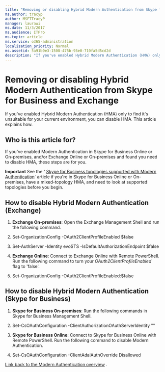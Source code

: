 ```yaml
---
title: "Removing or disabling Hybrid Modern Authentication from Skype for Business and Exchange"
ms.author: tracyp
author: MSFTTracyP
manager: laurawi
ms.date: 11/3/2017
ms.audience: ITPro
ms.topic: article
ms.service: o365-administration
localization_priority: Normal
ms.assetid: 5a91b9e3-1508-475b-93e0-710fa5d5cd2d
description: "If you've enabled Hybrid Modern Authentication (HMA) only to find it's unsuitable for your current environment, you can disable HMA. This article explains how."
---
```


# Removing or disabling Hybrid Modern Authentication from Skype for Business and Exchange

If you've enabled Hybrid Modern Authentication (HMA) only to find it's unsuitable for your current environment, you can disable HMA. This article explains how.
  
## Who is this article for?

If you've enabled Modern Authentication in Skype for Business Online or On-premises, and/or Exchange Online or On-premises and found you need to disable HMA, these steps are for you.
  
 **Important** See the ' [Skype for Business topologies supported with Modern Authentication](https://technet.microsoft.com/en-us/library/mt803262.aspx)' article if you're in Skype for Business Online or On-premises, have a mixed-topology HMA, and need to look at supported topologies before you begin.
  
## How to disable Hybrid Modern Authentication (Exchange)

1. **Exchange On-premises**: Open the Exchange Management Shell and run the following command. 
    
1. Set-OrganizationConfig -OAuth2ClientProfileEnabled $false
    
2. Set-AuthServer -Identity evoSTS -IsDefaultAuthorizationEndpoint $false
    
2. **Exchange Online**: Connect to Exchange Online with Remote PowerShell. Run the following command to turn your  *OAuth2ClientProfileEnabled*  flag to 'false'. 
    
1. Set-OrganizationConfig -OAuth2ClientProfileEnabled:$false
    
## How to disable Hybrid Modern Authentication (Skype for Business)

1. **Skype for Business On-premises**: Run the following commands in Skype for Business Management Shell.
    
1. Set-CsOAuthConfiguration -ClientAuthorizationOAuthServerIdentity ""
    
2. **Skype for Business Online**: Connect to Skype for Business Online with Remote PowerShell. Run the following command to disable Modern Authentication. 
    
1. Set-CsOAuthConfiguration -ClientAdalAuthOverride Disallowed
    
[Link back to the Modern Authentication overview](hybrid-modern-auth-overview.md) . 
  

